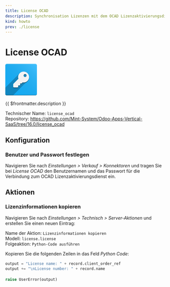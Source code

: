 ```yaml
---
title: License OCAD
description: Synchronisation Lizenzen mit dem OCAD Lizenzaktivierungsdienst.
kind: howto
prev: ./license
---
```

# License OCAD
![odoo_icons_license](attachments/odoo_icons_license.png)

{{ $frontmatter.description }}

Technischer Name: `license_ocad`\
Repository: <https://github.com/Mint-System/Odoo-Apps-Vertical-SaaS/tree/16.0/license_ocad>

## Konfiguration

### Benutzer und Passwort festlegen

Navigieren Sie nach *Einstellungen > Verkauf > Konnektoren* und tragen Sie bei *License OCAD* den Benutzernamen und das Passwort für die Verbindung zum OCAD Lizenzaktivierungsdienst ein.

## Aktionen

### Lizenzinformationen kopieren


Navigieren Sie nach *Einstellungen > Technisch > Server-Aktionen* und erstellen Sie einen neuen Eintrag:

Name der Aktion: `Lizenzinformationen kopieren`\
Modell: `license.license`\
Folgeaktion: `Python-Code ausführen`

Kopieren Sie die folgenden Zeilen in das Feld *Python Code*:

```python
output = "License name: " + record.client_order_ref
output += "\nLicense number: " + record.name 

raise UserError(output)
```